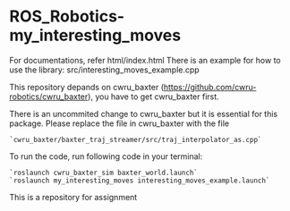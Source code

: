 # ROS_Robotics-my_interesting_moves
For documentations, refer html/index.html
There is an example for how to use the library: src/interesting_moves_example.cpp

This repository depands on cwru_baxter (https://github.com/cwru-robotics/cwru_baxter), you have to get cwru_baxter first.

There is an uncommited change to cwru_baxter but it is essential for this package.
Please replace the file in cwru_baxter with the file 

	`cwru_baxter/baxter_traj_streamer/src/traj_interpolator_as.cpp`

To run the code, run following code in your terminal:

	`roslaunch cwru_baxter_sim baxter_world.launch`
	`roslaunch my_interesting_moves interesting_moves_example.launch`

This is a repository for assignment
